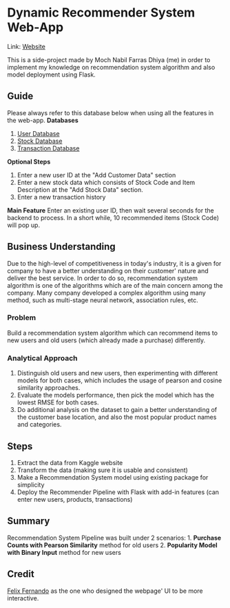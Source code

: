 # Dynamic Recommender System Web-App

Link: [Website](https://recommendation-system-fe.vercel.app/)

This is a side-project made by Moch Nabil Farras Dhiya (me) in order to implement my knowledge on recommendation system algorithm and also model deployment using Flask.

## Guide
Please always refer to this database below when using all the features in the web-app.
**Databases**
1. [User Database](https://docs.google.com/spreadsheets/d/1sssW6fHPxilpS4gafUbfdR5s3zzlYI2Wah8Oc1QZIB4/edit?usp=sharing)
2. [Stock Database](https://docs.google.com/spreadsheets/d/1JIwFwvc1HKbZCXHEOTi3FSdWnNdXN62yCqYCkoYHCnY/edit?usp=sharing)
3. [Transaction Database](https://docs.google.com/spreadsheets/d/1xluzFXJoYJ5s3KoEITQp38L098NbBShCiok-71toF4E/edit?usp=sharing)

**Optional Steps**
1. Enter a new user ID at the "Add Customer Data" section
2. Enter a new stock data which consists of Stock Code and Item Description at the "Add Stock Data" section.
3. Enter a new transaction history

**Main Feature**
Enter an existing user ID, then wait several seconds for the backend to process. In a short while, 10 recommended items (Stock Code) will pop up.

## Business Understanding
Due to the high-level of competitiveness in today's industry, it is a given for company to have a better understanding on their customer' nature and deliver the best service. In order to do so, recommendation system algorithm is one of the algorithms which are of the main concern among the company. Many company developed a complex algorithm using many method, such as multi-stage neural network, association rules, etc. 

### Problem
Build a recommendation system algorithm which can recommend items to new users and old users (which already made a purchase) differently.

### Analytical Approach
1. Distinguish old users and new users, then experimenting with different models for both cases, which includes the usage of pearson and cosine similarity approaches.
2. Evaluate the models performance, then pick the model which has the lowest RMSE for both cases.
3. Do additional analysis on the dataset to gain a better understanding of the customer base location, and also the most popular product names and categories.

## Steps
1.   Extract the data from Kaggle website
2.   Transform the data (making sure it is usable and consistent)
3.   Make a Recommendation System model using existing package for simplicity
4.   Deploy the Recommender Pipeline with Flask with add-in features (can enter new users, products, transactions)

## Summary
Recommendation System Pipeline was built under 2 scenarios:
    1. **Purchase Counts with Pearson Similarity** method for old users
    2. **Popularity Model with Binary Input** method for new users

## Credit
[Felix Fernando](https://github.com/FelixFern) as the one who designed the webpage' UI to be more interactive.
